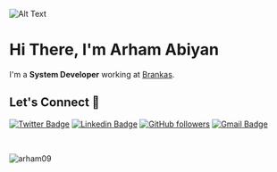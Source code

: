 ![Alt Text](https://media.giphy.com/media/ASd0Ukj0y3qMM/giphy.gif)

<h1>Hi There, I'm Arham Abiyan</h1>

I'm a **System Developer** working at [Brankas](https://brankas.com/).

## Let's Connect :handshake:

[![Twitter Badge](https://img.shields.io/badge/-@arham_abiyan-1ca0f1?style=flat-square&labelColor=1ca0f1&logo=twitter&logoColor=white&link=https://twitter.com/arham_abiyan)](https://twitter.com/arham_abiyan) [![Linkedin Badge](https://img.shields.io/badge/-arhamabiyan-blue?style=flat-square&logo=Linkedin&logoColor=white&link=https://www.linkedin.com/in/arham-abiyan/)](https://www.linkedin.com/in/arham-abiyan/)
[![GitHub followers](https://img.shields.io/github/followers/arham09?label=Follow&style=social)](https://github.com/arham09/?tab=follow)
[![Gmail Badge](https://img.shields.io/badge/-arham.abiyan@gmail.com-c14438?style=flat-square&logo=Gmail&logoColor=white&link=mailto:arham.abiyan@gmail.com)](mailto:arham.abiyan@gmail.com)

<br>
<p align="left"> <img src="https://komarev.com/ghpvc/?username=arham09&label=Profile%20views&color=0e75b6&style=flat" alt="arham09" /> </p>


